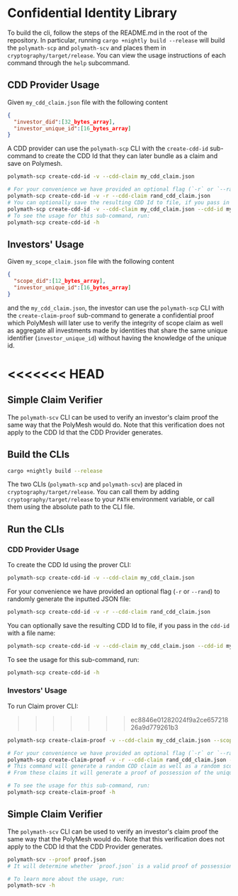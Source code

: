# Confidential Identity Library


To build the cli, follow the steps of the README.md in the root of the
repository. In particular, running `cargo +nightly build --release` will
build the `polymath-scp` and `polymath-scv` and places them in
`cryptography/target/release`. You can view the usage instructions of
each command through the `help` subcommand.


## CDD Provider Usage

Given `my_cdd_claim.json` file with the following content

```json
{
  "investor_did":[32_bytes_array],
  "investor_unique_id":[16_bytes_array]
}
```

A CDD provider can use the `polymath-scp` CLI with the `create-cdd-id` sub-command
to create the CDD Id that they can later bundle as a claim and save on Polymesh.

```bash
polymath-scp create-cdd-id -v --cdd-claim my_cdd_claim.json

# For your convenience we have provided an optional flag (`-r` or `--rand`) to randomly generate the inputted JSON file:
polymath-scp create-cdd-id -v -r --cdd-claim rand_cdd_claim.json
# You can optionally save the resulting CDD Id to file, if you pass in the `cdd-id` with a file name:
polymath-scp create-cdd-id -v --cdd-claim my_cdd_claim.json --cdd-id my_cdd_id.json
# To see the usage for this sub-command, run:
polymath-scp create-cdd-id -h
```

## Investors' Usage

Given `my_scope_claim.json` file with the following content

```json
{
  "scope_did":[12_bytes_array],
  "investor_unique_id":[16_bytes_array]
}
```

and the `my_cdd_claim.json`, the investor can use the `polymath-scp` CLI with the `create-claim-proof` sub-command to generate
a confidential proof which PolyMesh will later use to verify the integrity of scope claim as well as aggregate all
investments made by identities that share the same unique identifier (`investor_unique_id`) without having the knowledge
of the unique id.

<<<<<<< HEAD
=======
## Simple Claim Verifier
The `polymath-scv` CLI can be used to verify an investor's claim proof the same way that the PolyMesh would do.
Note that this verification does not apply to the CDD Id that the CDD Provider generates.

## Build the CLIs

```bash
cargo +nightly build --release
```

The two CLIs (`polymath-scp` and `polymath-scv`) are placed in `cryptography/target/release`. You can
call them by adding `cryptography/target/release` to your `PATH` environment variable,
or call them using the absolute path to the CLI file.

## Run the CLIs
### CDD Provider Usage
To create the CDD Id using the prover CLI:
```bash
polymath-scp create-cdd-id -v --cdd-claim my_cdd_claim.json
```
For your convenience we have provided an optional flag (`-r` or `--rand`) to randomly generate the inputted JSON file:
```bash
polymath-scp create-cdd-id -v -r --cdd-claim rand_cdd_claim.json
```
You can optionally save the resulting CDD Id to file, if you pass in the `cdd-id` with a file name:
```bash
polymath-scp create-cdd-id -v --cdd-claim my_cdd_claim.json --cdd-id my_cdd_id.json
```
To see the usage for this sub-command, run:
```bash
polymath-scp create-cdd-id -h
```

### Investors' Usage
To run Claim prover CLI:
>>>>>>> ec8846e01282024f9a2ce65721826a9d779261b3
```bash
polymath-scp create-claim-proof -v --cdd-claim my_cdd_claim.json --scope-claim my_scope_claim.json --proof proof.json

# For your convenience we have provided an optional flag (`-r` or `--rand`) to randomly generate the inputted JSON file.
polymath-scp create-claim-proof -v -r --cdd-claim rand_cdd_claim.json --scope-claim rand_scope_claim.json --proof proof.json
# This command will generate a random CDD claim as well as a random scope claim and save them into separate JSON files.
# From these claims it will generate a proof of possession of the unique id and save it to `proof.json`.

# To see the usage for this sub-command, run:
polymath-scp create-claim-proof -h
```

## Simple Claim Verifier

The `polymath-scv` CLI can be used to verify an investor's claim proof the same way that the PolyMesh would do.
Note that this verification does not apply to the CDD Id that the CDD Provider generates.


```bash
polymath-scv --proof proof.json
# It will determine whether `proof.json` is a valid proof of possession of the unique ID.

# To learn more about the usage, run:
polymath-scv -h
```

[cdd-register-did]: https://docs.polymesh.live/pallet_identity/enum.Call.html#variant.cdd_register_did
[IdentityId]: https://docs.polymesh.live/polymesh_primitives/identity_id/struct.IdentityId.html
[add-claim]: https://docs.polymesh.live/pallet_identity/enum.Call.html#variant.add_claim
